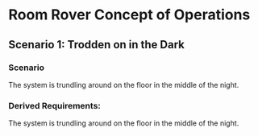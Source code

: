 # Room Rover Concept of Operations

## Scenario 1: Trodden on in the Dark

### Scenario
The system is trundling around on the floor in the middle of the night.

### Derived Requirements:
The system is trundling around on the floor in the middle of the night.
